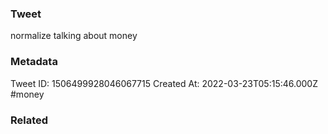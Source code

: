 ### Tweet
normalize talking about money

### Metadata
Tweet ID: 1506499928046067715
Created At: 2022-03-23T05:15:46.000Z
#money 

### Related

